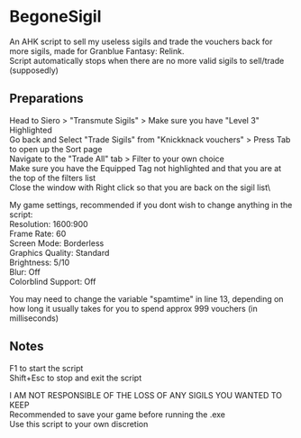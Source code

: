 # BegoneSigil
An AHK script to sell my useless sigils and trade the vouchers back for more sigils, made for Granblue Fantasy: Relink.\
Script automatically stops when there are no more valid sigils to sell/trade (supposedly)

## Preparations
Head to Siero > "Transmute Sigils" > Make sure you have "Level 3" Highlighted\
Go back and Select "Trade Sigils" from "Knickknack vouchers" > Press Tab to open up the Sort page\
Navigate to the "Trade All" tab > Filter to your own choice\
Make sure you have the Equipped Tag not highlighted and that you are at the top of the filters list\
Close the window with Right click so that you are back on the sigil list\

My game settings, recommended if you dont wish to change anything in the script:\
Resolution: 1600:900\
Frame Rate: 60\
Screen Mode: Borderless\
Graphics Quality: Standard\
Brightness: 5/10\
Blur: Off\
Colorblind Support: Off

You may need to change the variable "spamtime" in line 13, 
depending on how long it usually takes for you to spend approx 999 vouchers (in milliseconds)

## Notes

F1 to start the script\
Shift+Esc to stop and exit the script

I AM NOT RESPONSIBLE OF THE LOSS OF ANY SIGILS YOU WANTED TO KEEP\
Recommended to save your game before running the .exe\
Use this script to your own discretion
